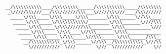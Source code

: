 <pre>
__/\\\\\\\\\\\____/\\\\\\\\\______/\\\\\\\\\\\_____/\\\\\\\\\\\___        
 _\/////\\\///___/\\\///////\\\___\/////\\\///____/\\\/////////\\\_       
  _____\/\\\_____\/\\\_____\/\\\_______\/\\\______\//\\\______\///__      
   _____\/\\\_____\/\\\\\\\\\\\/________\/\\\_______\////\\\_________     
    _____\/\\\_____\/\\\//////\\\________\/\\\__________\////\\\______    
     _____\/\\\_____\/\\\____\//\\\_______\/\\\_____________\////\\\___   
      _____\/\\\_____\/\\\_____\//\\\______\/\\\______/\\\______\//\\\__  
       __/\\\\\\\\\\\_\/\\\______\//\\\__/\\\\\\\\\\\_\///\\\\\\\\\\\/___ 
        _\///////////__\///________\///__\///////////____\///////////_____
</pre>
